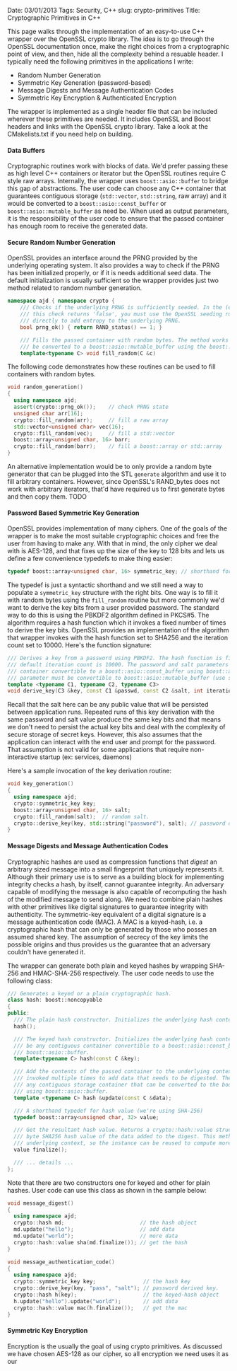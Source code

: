 Date: 03/01/2013
Tags: Security, C++
slug: crypto-primitives
Title: Cryptographic Primitives in C++

This page walks through the implementation of an easy-to-use C++ wrapper over the OpenSSL crypto
library. The idea is to go through the OpenSSL documentation once, make the right choices from a
cryptographic point of view, and then, hide all the complexity behind a resuable header. I typically
need the following primitives in the applications I write:

- Random Number Generation 
- Symmetric Key Generation (password-based)
- Message Digests and Message Authentication Codes
- Symmetric Key Encryption & Authenticated Encryption

The wrapper is implemented as a single header file that can be included wherever these primitives
are needed. It includes OpenSSL and Boost headers and links with the OpenSSL crypto library. Take a
look at the CMakelists.txt if you need help on building.

#### Data Buffers

Cryptographic routines work with blocks of data. We'd prefer passing these as high level C++
containers or iterator but the OpenSSL routines require C style raw arrays. Internally, the wrapper
uses `boost::asio::buffer` to bridge this gap of abstractions. The user code can choose any C++
container that guarantees contiguous storage (`std::vector`, `std::string`, raw array) and it would
be converted to a `boost::asio::const_buffer` or `boost::asio::mutable_buffer` as need be. When used
as output parameters, it is the responsibility of the user code to ensure that the passed container
has enough room to receive the generated data.
        
#### Secure Random Number Generation

OpenSSL provides an interface around the PRNG provided by the underlying operating system. It also
provides a way to check if the PRNG has been initialized properly, or if it is needs additional seed
data. The default initialization is usually sufficient so the wrapper provides just two method
related to random number generation.

``` c++
namespace ajd { namespace crypto {
    /// Checks if the underlying PRNG is sufficiently seeded. In the (exceptional) situation where
    /// this check returns 'false', you must use the OpenSSL seeding routines RAND_seed, RAND_add
    /// directly to add entropy to the underlying PRNG.
    bool prng_ok() { return RAND_status() == 1; }

    /// Fills the passed container with random bytes. The method works with any container that can
    /// be converted to a boost::asio::mutable_buffer using the boost::asio::buffer helper.
    template<typename C> void fill_random(C &c)
```

The following code demonstrates how these routines can be used to fill containers with random bytes.

``` c++
void random_generation()
{
  using namespace ajd;
  assert(crypto::prng_ok());    // check PRNG state
  unsigned char arr[16];
  crypto::fill_random(arr);     // fill a raw array
  std::vector<unsigned char> vec(16);
  crypto::fill_random(vec);     // fill a std::vector
  boost::array<unsigned char, 16> barr;
  crypto::fill_random(barr);    // fill a boost::array or std::array
}
``` 

An alternative implementation would be to only provide a random byte generator that can be plugged
into the STL `generate` algorithm and use it to fill arbitrary containers. However, since OpenSSL's
RAND_bytes does not work with arbitrary iterators, that'd have required us to first generate bytes
and then copy them. TODO

#### Password Based Symmetric Key Generation

OpenSSL provides implementation of many ciphers. One of the goals of the wrapper is to make the most
suitable cryptographic choices and free the user from having to make any. With that in mind, the
only cipher we deal with is AES-128, and that fixes up the size of the key to 128 bits and lets us
define a few convenience typedefs to make thing easier:

``` c++
typedef boost::array<unsigned char, 16> symmetric_key; // shorthand for AES-128 key
```

The typedef is just a syntactic shorthand and we still need a way to populate a `symmetric_key`
structure with the right bits. One way is to fill it with random bytes using the `fill_random`
routine but more commonly we'd want to derive the key bits from a user provided password. The
standard way to do this is using the PBKDF2 algorithm defined in PKCS#5. The algorithm requires a
hash function which it invokes a fixed number of times to derive the key bits. OpenSSL provides an
implementation of the algorithm that wrapper invokes with the hash function set to SHA256 and the
iteration count set to 10000. Here's the function signature:

``` c++
/// Derives a key from a password using PBKDF2. The hash function is fixed to SHA256 and the
/// default iteration count is 10000. The password and salt parameters can be any contiguous
/// container convertible to a boost::asio::const_buffer using boost::asio::buffer. The key
/// parameter must be convertible to boost::asio::mutable_buffer (use symmetric_key).
template <typename C1, typename C2, typename C3>
void derive_key(C3 &key, const C1 &passwd, const C2 &salt, int iterations = 10000)
```

Recall that the salt here can be any public value that will be persisted between application
runs. Repeated runs of this key derivation with the same password and salt value produce the same
key bits and that means we don't need to persist the actual key bits and deal with the complexity of
secure storage of secret keys. However, this also assumes that the application can interact with the
end user and prompt for the password. That assumption is not valid for some applications that
require non-interactive startup (ex: services, daemons)

Here's a sample invocation of the key derivation routine:

``` c++
void key_generation()
{
  using namespace ajd;
  crypto::symmetric_key key;
  boost::array<unsigned char, 16> salt;
  crypto::fill_random(salt);  // random salt.
  crypto::derive_key(key, std::string("password"), salt); // password derived key.
}
```

#### Message Digests and Message Authentication Codes

Cryptographic hashes are used as compression functions that _digest_ an arbitrary sized message into
a small fingerprint that uniquely represents it. Although their primary use is to serve as a
building block for implementing integrity checks a hash, by itself, cannot guarantee integrity. An
adversary capable of modifying the message is also capable of recomputing the hash of the modified
message to send along. We need to combine plain hashes with other primitives like digital signatures
to guarantee integrity with authenticity. The symmetric-key equivalent of a digital signature is a
message authentication code (MAC). A MAC is a keyed-hash, i.e. a cryptographic hash that can only be
generated by those who posses an assumed shared key. The assumption of secrecy of the key limits the
possible origins and thus provides us the guarantee that an adversary couldn't have generated it.

The wrapper can generate both plain and keyed hashes by wrapping SHA-256 and HMAC-SHA-256
respectively. The user code needs to use the following class:

``` c++
/// Generates a keyed or a plain cryptographic hash.
class hash: boost::noncopyable
{
public:
  /// The plain hash constructor. Initializes the underlying hash context.
  hash();

  /// The keyed hash constructor. Initializes the underlying hash context. The key parameter can
  /// be any contiguous container convertible to a boost::asio::const_buffer using
  /// boost::asio::buffer.
  template<typename C> hash(const C &key);

  /// Add the contents of the passed container to the underlying context. This method can be
  /// invoked multiple times to add data that needs to be digested. The data parameter can be
  /// any contiguous storage container that can be converted to the boost::asio::const_buffer
  /// using boost::asio::buffer.
  template <typename C> hash &update(const C &data);

  /// A shorthand typedef for hash value (we're using SHA-256)
  typedef boost::array<unsigned char, 32> value;

  /// Get the resultant hash value. Returns a crypto::hash::value structure that contains the 32
  /// byte SHA256 hash value of the data added to the digest. This method also reinitializes the
  /// underlying context, so the instance can be reused to compute more hashes.
  value finalize();

  /// ... details ...
};
``` 

Note that there are two constructors one for keyed and other for plain hashes. User code can use
this class as shown in the sample below:

```c++
void message_digest()
{
  using namespace ajd;
  crypto::hash md;                        // the hash object
  md.update("hello");                     // add data
  md.update("world");                     // more data
  crypto::hash::value sha(md.finalize()); // get the hash
}

void message_authentication_code()
{
  using namespace ajd;
  crypto::symmetric_key key;               // the hash key
  crypto::derive_key(key, "pass", "salt"); // password derived key.
  crypto::hash h(key);                     // the keyed-hash object
  h.update("hello").update("world");       // add data
  crypto::hash::value mac(h.finalize());   // get the mac
}
```

#### Symmetric Key Encryption

Encryption is the usually the goal of using crypto primitives. As discussed we have chosen AES-128
as our cipher, so all encryption we need uses it as our
